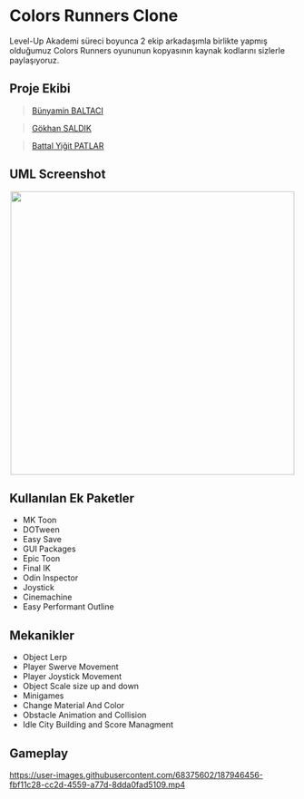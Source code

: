# Colors Runners Clone

Level-Up Akademi süreci boyunca 2 ekip arkadaşımla birlikte yapmış olduğumuz Colors Runners oyununun kopyasının kaynak kodlarını sizlerle paylaşıyoruz.

## Proje Ekibi 

> [Bünyamin BALTACI](https://github.com/Bunyaminbaltaci)

> [Gökhan SALDIK](https://github.com/gokhansaldik)

> [Battal Yiğit PATLAR](https://github.com/Battal98)

## UML Screenshot
<p align="center">
<img src="https://user-images.githubusercontent.com/68375602/187946508-c7eb37a9-65c5-4528-a33f-b0c3a8e5041c.jpg" width="500">
</p>

## Kullanılan Ek Paketler

* MK Toon
* DOTween
* Easy Save
* GUI Packages
* Epic Toon
* Final IK
* Odin Inspector
* Joystick
* Cinemachine
* Easy Performant Outline

## Mekanikler

* Object Lerp
* Player Swerve Movement
* Player Joystick Movement
* Object Scale size up and down
* Minigames
* Change Material And Color
* Obstacle Animation and Collision
* Idle City Building and Score Managment

## Gameplay

https://user-images.githubusercontent.com/68375602/187946456-fbf11c28-cc2d-4559-a77d-8dda0fad5109.mp4

